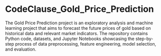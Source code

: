 # CodeClause_Gold_Price_Prediction
The Gold Price Prediction project is an exploratory analysis and machine learning project that aims to forecast the future prices of gold based on historical data and relevant market indicators. The repository contains Python code, datasets, and Jupyter Notebooks showcasing the step-by-step process of data preprocessing, feature engineering, model selection, and evaluation.
